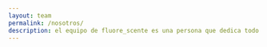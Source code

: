 ```yaml
---
layout: team
permalink: /nosotros/
description: el equipo de fluore_scente es una persona que dedica todo su tiempo laboral a los proyectos, y otra que entra a colaborar cuando es necesario. Tenemos experiencia en diseño, ilustración y desarrollo Front-end.
---
```

